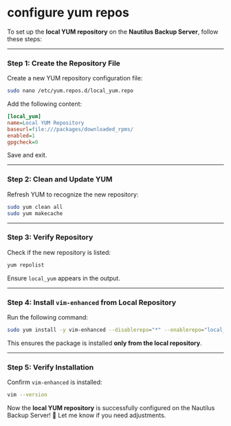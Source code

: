 # configure yum repos
To set up the **local YUM repository** on the **Nautilus Backup Server**, follow these steps:

---

### **Step 1: Create the Repository File**

Create a new YUM repository configuration file:

```bash
sudo nano /etc/yum.repos.d/local_yum.repo
```

Add the following content:

```ini
[local_yum]
name=Local YUM Repository
baseurl=file:///packages/downloaded_rpms/
enabled=1
gpgcheck=0
```

Save and exit.

---

### **Step 2: Clean and Update YUM**

Refresh YUM to recognize the new repository:

```bash
sudo yum clean all
sudo yum makecache
```

---

### **Step 3: Verify Repository**

Check if the new repository is listed:

```bash
yum repolist
```

Ensure `local_yum` appears in the output.

---

### **Step 4: Install `vim-enhanced` from Local Repository**

Run the following command:

```bash
sudo yum install -y vim-enhanced --disablerepo="*" --enablerepo="local_yum"
```

This ensures the package is installed **only from the local repository**.

---

### **Step 5: Verify Installation**

Confirm `vim-enhanced` is installed:

```bash
vim --version
```

Now the **local YUM repository** is successfully configured on the Nautilus Backup Server! 🚀 Let me know if you need adjustments.
